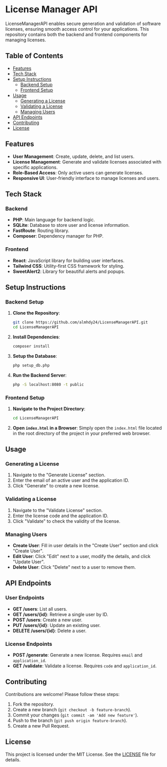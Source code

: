# License Manager API

LicenseManagerAPI enables secure generation and validation of software licenses, ensuring smooth access control for your applications. This repository contains both the backend and frontend components for managing licenses.

## Table of Contents

- [Features](#features)
- [Tech Stack](#tech-stack)
- [Setup Instructions](#setup-instructions)
  - [Backend Setup](#backend-setup)
  - [Frontend Setup](#frontend-setup)
- [Usage](#usage)
  - [Generating a License](#generating-a-license)
  - [Validating a License](#validating-a-license)
  - [Managing Users](#managing-users)
- [API Endpoints](#api-endpoints)
- [Contributing](#contributing)
- [License](#license)

## Features

- **User Management**: Create, update, delete, and list users.
- **License Management**: Generate and validate licenses associated with specific applications.
- **Role-Based Access**: Only active users can generate licenses.
- **Responsive UI**: User-friendly interface to manage licenses and users.

## Tech Stack

### Backend

- **PHP**: Main language for backend logic.
- **SQLite**: Database to store user and license information.
- **FastRoute**: Routing library.
- **Composer**: Dependency manager for PHP.

### Frontend

- **React**: JavaScript library for building user interfaces.
- **Tailwind CSS**: Utility-first CSS framework for styling.
- **SweetAlert2**: Library for beautiful alerts and popups.

## Setup Instructions

### Backend Setup

1. **Clone the Repository**:
    ```bash
    git clone https://github.com/almhdy24/LicenseManagerAPI.git
    cd LicenseManagerAPI
    ```

2. **Install Dependencies**:
    ```bash
    composer install
    ```

3. **Setup the Database**:
    ```bash
    php setup_db.php
    ```

4. **Run the Backend Server**:
    ```bash
    php -S localhost:8080 -t public
    ```

### Frontend Setup

1. **Navigate to the Project Directory**:
    ```bash
    cd LicenseManagerAPI
    ```

2. **Open `index.html` in a Browser**:
    Simply open the `index.html` file located in the root directory of the project in your preferred web browser.

## Usage

### Generating a License

1. Navigate to the "Generate License" section.
2. Enter the email of an active user and the application ID.
3. Click "Generate" to create a new license.

### Validating a License

1. Navigate to the "Validate License" section.
2. Enter the license code and the application ID.
3. Click "Validate" to check the validity of the license.

### Managing Users

- **Create User**: Fill in user details in the "Create User" section and click "Create User".
- **Edit User**: Click "Edit" next to a user, modify the details, and click "Update User".
- **Delete User**: Click "Delete" next to a user to remove them.

## API Endpoints

### User Endpoints

- **GET /users**: List all users.
- **GET /users/{id}**: Retrieve a single user by ID.
- **POST /users**: Create a new user.
- **PUT /users/{id}**: Update an existing user.
- **DELETE /users/{id}**: Delete a user.

### License Endpoints

- **POST /generate**: Generate a new license. Requires `email` and `application_id`.
- **GET /validate**: Validate a license. Requires `code` and `application_id`.

## Contributing

Contributions are welcome! Please follow these steps:

1. Fork the repository.
2. Create a new branch (`git checkout -b feature-branch`).
3. Commit your changes (`git commit -am 'Add new feature'`).
4. Push to the branch (`git push origin feature-branch`).
5. Create a new Pull Request.

## License

This project is licensed under the MIT License. See the [LICENSE](LICENSE) file for details.